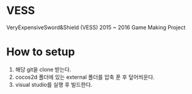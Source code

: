 ﻿# VESS
VeryExpensiveSword&amp;Shield (VESS)
2015 ~ 2016 Game Making Project

# How to setup
1. 해당 git을 clone 받는다.
2. cocos2d 폴더에 있는 external 폴더를 압축 푼 후 덮어씌운다.
3. visual studio를 실행 후 빌드한다.
